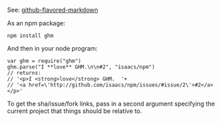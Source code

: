See:
[github-flavored-markdown](http://github.github.com/github-flavored-markdown/)

As an npm package:

    npm install ghm

And then in your node program:

    var ghm = require("ghm")
    ghm.parse("I **love** GHM.\n\n#2", "isaacs/npm")
    // returns:
    // '<p>I <strong>love</strong> GHM.  '+
    // '<a href=\'http://github.com/isaacs/npm/issues/#issue/2\'>#2</a></p>'

To get the sha/issue/fork links, pass in a second argument specifying
the current project that things should be relative to.
